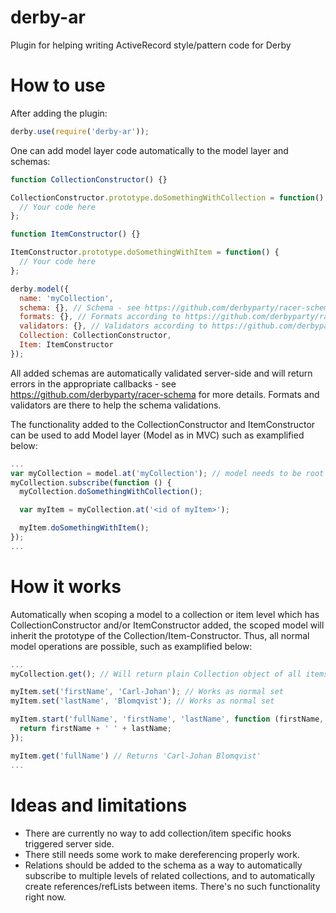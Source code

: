 # derby-ar
Plugin for helping writing ActiveRecord style/pattern code for Derby

How to use
==========
After adding the plugin:
```javascript
derby.use(require('derby-ar'));
```

One can add model layer code automatically to the model layer and schemas:

```javascript
function CollectionConstructor() {}

CollectionConstructor.prototype.doSomethingWithCollection = function() {
  // Your code here
};

function ItemConstructor() {}

ItemConstructor.prototype.doSomethingWithItem = function() {
  // Your code here
};

derby.model({
  name: 'myCollection',
  schema: {}, // Schema - see https://github.com/derbyparty/racer-schema for more details
  formats: {}, // Formats according to https://github.com/derbyparty/racer-schema
  validators: {}, // Validators according to https://github.com/derbyparty/racer-schema
  Collection: CollectionConstructor,
  Item: ItemConstructor
});
```

All added schemas are automatically validated server-side and will return errors in the appropriate callbacks - see https://github.com/derbyparty/racer-schema for more details. Formats and validators are there to help the schema validations.

The functionality added to the CollectionConstructor and ItemConstructor can be used to add Model layer (Model as in MVC) such as examplified below:

```javascript
...
var myCollection = model.at('myCollection'); // model needs to be root here, e.g. model.root if used inside Components
myCollection.subscribe(function () {
  myCollection.doSomethingWithCollection();

  var myItem = myCollection.at('<id of myItem>');

  myItem.doSomethingWithItem();
});
...
```

How it works
============
Automatically when scoping a model to a collection or item level which has CollectionConstructor and/or ItemConstructor added, the scoped model will inherit the prototype of the Collection/Item-Constructor. Thus, all normal model operations are possible, such as examplified below:

```javascript
...
myCollection.get(); // Will return plain Collection object of all items in collection

myItem.set('firstName', 'Carl-Johan'); // Works as normal set
myItem.set('lastName', 'Blomqvist'); // Works as normal set

myItem.start('fullName', 'firstName', 'lastName', function (firstName, lastName) {
  return firstName + ' ' + lastName;
});

myItem.get('fullName') // Returns 'Carl-Johan Blomqvist'
...
```

Ideas and limitations
=====================
* There are currently no way to add collection/item specific hooks triggered server side.
* There still needs some work to make dereferencing properly work.
* Relations should be added to the schema as a way to automatically subscribe to multiple levels of related collections, and to automatically create references/refLists between items. There's no such functionality right now.
